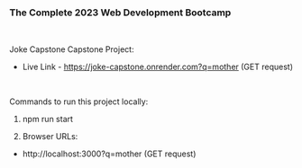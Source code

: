 ### The Complete 2023 Web Development Bootcamp

<br>

Joke Capstone Capstone Project:

- Live Link - https://joke-capstone.onrender.com?q=mother (GET request)

<br>

Commands to run this project locally:

1. npm run start

2. Browser URLs:

- http://localhost:3000?q=mother (GET request)
